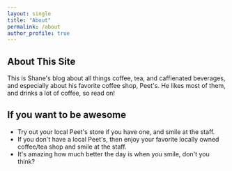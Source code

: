 ```yaml
---
layout: single
title: "About"
permalink: /about
author_profile: true
---
```


## About This Site

This is Shane's blog about all things coffee, tea, and caffienated beverages, and especially about his favorite coffee shop, Peet's.  He likes most of them, and drinks a lot of coffee, so read on!

## If you want to be awesome

  - Try out your local Peet's store if you have one, and smile at the staff.
  - If you don't have a local Peet's, then enjoy your favorite locally owned coffee/tea shop and smile at the staff.
  - It's amazing how much better the day is when you smile, don't you think?